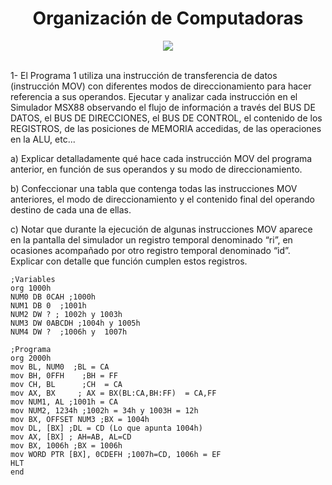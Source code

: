 <h1 align="center">Organización de Computadoras </h1>
<div align="center">
<img src="https://media.giphy.com/media/11LK0CKzYtkaic/giphy.gif?cid=ecf05e47q1771mvp65emyjz7yd60iq2d0jy5awmuqxxdrr6q&rid=giphy.gif&ct=g"/>
 </div>
<br>

1- El Programa 1 utiliza una instrucción de transferencia de datos (instrucción MOV) con diferentes modos de direccionamiento para hacer referencia a sus operandos. Ejecutar y analizar cada instrucción en el Simulador MSX88 observando el flujo de información a través del BUS DE DATOS, el BUS DE DIRECCIONES, el BUS DE CONTROL, el contenido de los REGISTROS, de las posiciones de MEMORIA accedidas, de las operaciones en la ALU, etc...

a) Explicar detalladamente qué hace cada instrucción MOV del programa anterior, en función de sus operandos y su modo de direccionamiento.

b) Confeccionar una tabla que contenga todas las instrucciones MOV anteriores, el modo de direccionamiento y el contenido final del operando destino de cada una de ellas.

c) Notar que durante la ejecución de algunas instrucciones MOV aparece en la pantalla del simulador un registro temporal denominado “ri”, en ocasiones acompañado por otro registro temporal denominado “id”. Explicar con detalle que función cumplen estos registros.
```Assembly
;Variables
org 1000h
NUM0 DB 0CAH ;1000h
NUM1 DB 0  ;1001h
NUM2 DW ? ; 1002h y 1003h
NUM3 DW 0ABCDH ;1004h y 1005h
NUM4 DW ?  ;1006h y  1007h

;Programa
org 2000h
mov BL, NUM0  ;BL = CA
mov BH, 0FFH    ;BH = FF
mov CH, BL      ;CH  = CA
mov AX, BX     ; AX = BX(BL:CA,BH:FF)  = CA,FF
mov NUM1, AL ;1001h = CA
mov NUM2, 1234h ;1002h = 34h y 1003H = 12h
mov BX, OFFSET NUM3 ;BX = 1004h
mov DL, [BX] ;DL = CD (Lo que apunta 1004h)
mov AX, [BX] ; AH=AB, AL=CD
mov BX, 1006h ;BX = 1006h
mov WORD PTR [BX], 0CDEFH ;1007h=CD, 1006h = EF
HLT
end
```

